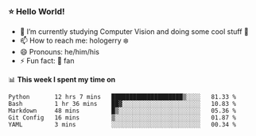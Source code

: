 ### ⭐️ Hello World!

<!--
**hologerry/hologerry** is a ✨ _special_ ✨ repository because its `README.md` (this file) appears on your GitHub profile.

Here are some ideas to get you started:

- 🔭 I’m currently working and studying on Computer Vision
- 🌱 I’m currently learning at Peking University
- 💬 Ask me about 
- 📫 How to reach me: E-mail
- 😄 Pronouns: he/his
- ⚡ Fun fact: Music is the Power
-->


- 🔭 I’m currently studying Computer Vision and doing some cool stuff 🤖
- 📫 How to reach me: hologerry :snowflake:
- 😄 Pronouns: he/him/his
- ⚡ Fun fact: 🍎 fan


📊 **This week I spent my time on**

<!--START_SECTION:waka-->
```text
Python       12 hrs 7 mins   ████████████████████▒░░░░   81.33 % 
Bash         1 hr 36 mins    ██▓░░░░░░░░░░░░░░░░░░░░░░   10.83 % 
Markdown     48 mins         █▒░░░░░░░░░░░░░░░░░░░░░░░   05.36 % 
Git Config   16 mins         ▒░░░░░░░░░░░░░░░░░░░░░░░░   01.87 % 
YAML         3 mins          ░░░░░░░░░░░░░░░░░░░░░░░░░   00.34 % 
```
<!--END_SECTION:waka-->
